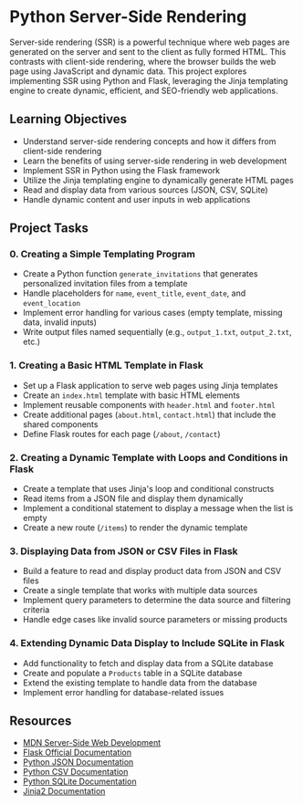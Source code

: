# Python Server-Side Rendering

Server-side rendering (SSR) is a powerful technique where web pages are generated on the server and sent to the client as fully formed HTML. This contrasts with client-side rendering, where the browser builds the web page using JavaScript and dynamic data. This project explores implementing SSR using Python and Flask, leveraging the Jinja templating engine to create dynamic, efficient, and SEO-friendly web applications.

## Learning Objectives

- Understand server-side rendering concepts and how it differs from client-side rendering
- Learn the benefits of using server-side rendering in web development
- Implement SSR in Python using the Flask framework
- Utilize the Jinja templating engine to dynamically generate HTML pages
- Read and display data from various sources (JSON, CSV, SQLite)
- Handle dynamic content and user inputs in web applications

## Project Tasks

### 0. Creating a Simple Templating Program

- Create a Python function `generate_invitations` that generates personalized invitation files from a template
- Handle placeholders for `name`, `event_title`, `event_date`, and `event_location`
- Implement error handling for various cases (empty template, missing data, invalid inputs)
- Write output files named sequentially (e.g., `output_1.txt`, `output_2.txt`, etc.)

### 1. Creating a Basic HTML Template in Flask

- Set up a Flask application to serve web pages using Jinja templates
- Create an `index.html` template with basic HTML elements
- Implement reusable components with `header.html` and `footer.html`
- Create additional pages (`about.html`, `contact.html`) that include the shared components
- Define Flask routes for each page (`/about`, `/contact`)

### 2. Creating a Dynamic Template with Loops and Conditions in Flask

- Create a template that uses Jinja's loop and conditional constructs
- Read items from a JSON file and display them dynamically
- Implement a conditional statement to display a message when the list is empty
- Create a new route (`/items`) to render the dynamic template

### 3. Displaying Data from JSON or CSV Files in Flask

- Build a feature to read and display product data from JSON and CSV files
- Create a single template that works with multiple data sources
- Implement query parameters to determine the data source and filtering criteria
- Handle edge cases like invalid source parameters or missing products

### 4. Extending Dynamic Data Display to Include SQLite in Flask

- Add functionality to fetch and display data from a SQLite database
- Create and populate a `Products` table in a SQLite database
- Extend the existing template to handle data from the database
- Implement error handling for database-related issues

## Resources

- [MDN Server-Side Web Development](https://developer.mozilla.org/en-US/docs/Learn/Server-side)
- [Flask Official Documentation](https://flask.palletsprojects.com/)
- [Python JSON Documentation](https://docs.python.org/3/library/json.html)
- [Python CSV Documentation](https://docs.python.org/3/library/csv.html)
- [Python SQLite Documentation](https://docs.python.org/3/library/sqlite3.html)
- [Jinja2 Documentation](https://jinja.palletsprojects.com/)